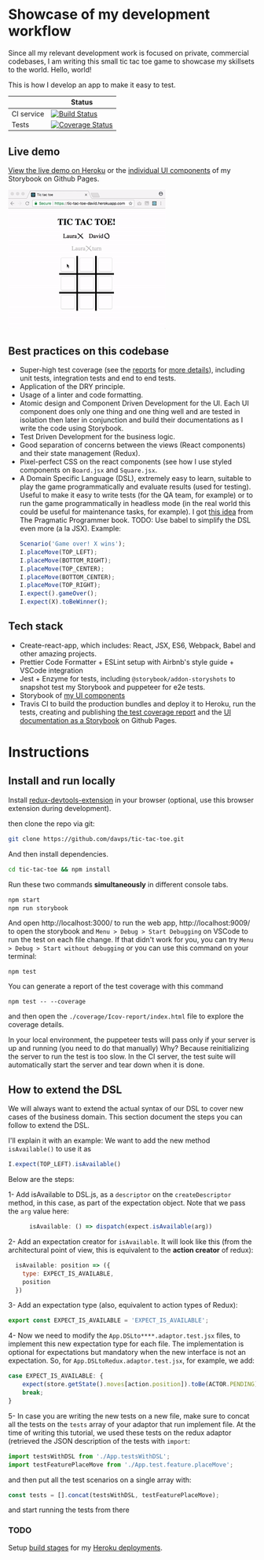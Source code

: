 # Showcase of my development workflow

Since all my relevant development work is focused on private, commercial codebases, I am writing this small tic tac toe game to showcase my skillsets to the world. Hello, world!

This is how I develop an app to make it easy to test.


|            | Status                                                                                                                                                         |
| ---------- | -------------------------------------------------------------------------------------------------------------------------------------------------------------- |
| CI service | [![Build Status](https://travis-ci.org/davps/tic-tac-toe.png?branch=master)](https://travis-ci.org/davps/tic-tac-toe)                                          |
| Tests      | [![Coverage Status](https://coveralls.io/repos/github/davps/tic-tac-toe/badge.png?branch=master)](https://coveralls.io/github/davps/tic-tac-toe?branch=master) |

## Live demo

[View the live demo on Heroku](https://tic-tac-toe-david.herokuapp.com/) or the [individual UI components](https://davps.github.io/tic-tac-toe) of my Storybook on Github Pages.

![Demo Animation](./docs/demo.gif?raw=true)

## Best practices on this codebase

- Super-high test coverage (see the [reports](https://coveralls.io/github/davps/tic-tac-toe) for [more details](https://coveralls.io/builds/17849470/source?filename=src/reducers/Logic.js)), including unit tests, integration tests and end to end tests.
- Application of the DRY principle.
- Usage of a linter and code formatting.
- Atomic design and Component Driven Development for the UI. Each UI component does only one thing and one thing well and are tested in isolation then later in conjunction and build their documentations as I write the code using Storybook.
- Test Driven Development for the business logic.
- Good separation of concerns between the views (React components) and their state management (Redux).
- Pixel-perfect CSS on the react components (see how I use styled components on `Board.jsx` and `Square.jsx`.
- A Domain Specific Language (DSL), extremely easy to learn, suitable to play the game programmatically and evaluate results (used for testing). Useful to make it easy to write tests (for the QA team, for example) or to run the game programmatically in headless mode (in the real world this could be useful for maintenance tasks, for example). I got [this idea](https://www.artima.com/intv/domain.html) from The Pragmatic Programmer book. TODO: Use babel to simplify the DSL even more (a la JSX). Example:
    ```javascript
    Scenario('Game over! X wins');
    I.placeMove(TOP_LEFT);
    I.placeMove(BOTTOM_RIGHT);
    I.placeMove(TOP_CENTER);
    I.placeMove(BOTTOM_CENTER);
    I.placeMove(TOP_RIGHT);
    I.expect().gameOver();
    I.expect(X).toBeWinner();
    ```


## Tech stack

- Create-react-app, which includes: React, JSX, ES6, Webpack, Babel and other amazing projects.
- Prettier Code Formatter + ESLint setup with Airbnb's style guide + VSCode integration
- Jest + Enzyme for tests, including `@storybook/addon-storyshots` to snapshot test my Storybook and puppeteer for e2e tests.
- Storybook of [my UI components](https://davps.github.io/tic-tac-toe)
- Travis CI to build the production bundles and deploy it to Heroku, run the tests, creating and publishing [the test coverage report](https://coveralls.io/github/davps/tic-tac-toe) and the [UI documentation as a Storybook](https://davps.github.io/tic-tac-toe) on Github Pages.


# Instructions

## Install and run locally

Install [redux-devtools-extension](https://github.com/zalmoxisus/redux-devtools-extension#installation) in your browser (optional, use this browser extension during development).

then clone the repo via git:

```bash
git clone https://github.com/davps/tic-tac-toe.git
```

And then install dependencies.

```bash
cd tic-tac-toe && npm install
```

Run these two commands **simultaneously** in different console tabs.

```bash
npm start
npm run storybook
```

And open http://localhost:3000/ to run the web app, http://localhost:9009/ to open the storybook and `Menu > Debug > Start Debugging` on VSCode to run the test on each file change. If that didn't work for you, you can try `Menu > Debug > Start without debugging` or you can use this command on your terminal:
```
npm test
```

You can generate a report of the test coverage with this command
```
npm test -- --coverage
```
and then open the  `./coverage/Icov-report/index.html` file to explore the coverage details.

In your local environment, the puppeteer tests will pass only if your server is up and running (you need to do that manually) Why? Because reinitializing the server to run the test is too slow. In the CI server, the test suite will automatically start the server and tear down when it is done.

## How to extend the DSL

We will always want to extend the actual syntax of our DSL to cover new cases of the business domain. This section document the steps you can follow to extend the DSL.

I'll explain it with an example: We want to add the new method `isAvailable()` to use it as 
```javascript
I.expect(TOP_LEFT).isAvailable()
```
Below are the steps:

1- Add isAvailable to DSL.js, as a `descriptor` on the `createDescriptor` method, in this case, as part of the expectation object. Note that we pass the `arg` value here:
```javascript
      isAvailable: () => dispatch(expect.isAvailable(arg))
```

2- Add an expectation creator for `isAvailable`. It will look like this (from the architectural point of view, this is equivalent to the **action creator** of redux):
```javascript
  isAvailable: position => ({
    type: EXPECT_IS_AVAILABLE,
    position
  })
```

3- Add an expectation type (also, equivalent to action types of Redux):
```javascript
export const EXPECT_IS_AVAILABLE = 'EXPECT_IS_AVAILABLE';
```

4- Now we need to modify the `App.DSLto****.adaptor.test.jsx` files, to implement this new
expectation type for each file. The implementation is optional for expectations but mandatory
when the new interface is not an expectation.
So, for `App.DSLtoRedux.adaptor.test.jsx`, for example, we add:
```javascript
case EXPECT_IS_AVAILABLE: {
    expect(store.getState().moves[action.position]).toBe(ACTOR.PENDING);
    break;
}
```

5- In case you are writing the new tests on a new file, make sure to concat all the tests
on the `tests` array of your adaptor that run implement file. 
At the time of writing this tutorial, we used these tests on the redux adaptor (retrieved the JSON description of the tests with `import`:
```javascript
import testsWithDSL from './App.testsWithDSL';
import testFeaturePlaceMove from './App.test.feature.placeMove';
```

and then put all the test scenarios on a single array with:
```javascript
const tests = [].concat(testsWithDSL, testFeaturePlaceMove);
```
and start running the tests from there

### TODO

Setup [build stages](https://docs.travis-ci.com/user/build-stages/) for my [Heroku deployments](https://docs.travis-ci.com/user/build-stages/deploy-heroku/).
